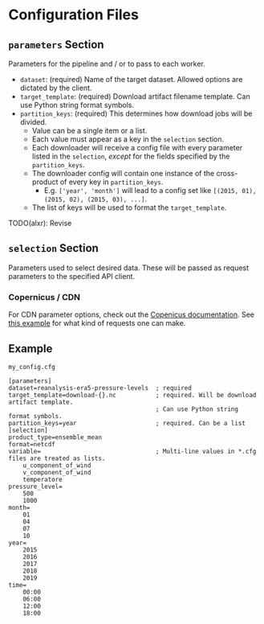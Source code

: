 # Configuration Files

## `parameters` Section

Parameters for the pipeline and / or to pass to each worker. 

* `dataset`: (required) Name of the target dataset. Allowed options are dictated by the client.
* `target_template`: (required) Download artifact filename template. Can use Python string format symbols.
* `partition_keys`: (required) This determines how download jobs will be divided. 
  * Value can be a single item or a list.
  * Each value must appear as a key in the `selection` section.
  * Each downloader will receive a config file with every parameter listed in the `selection`, _except_ for the fields specified by the `partition_keys`.
  * The downloader config will contain one instance of the cross-product of every key in `partition_keys`. 
    * E.g. `['year', 'month']` will lead to a config set like `[(2015, 01), (2015, 02), (2015, 03), ...]`.
  * The list of keys will be used to format the `target_template`.
  
TODO(alxr): Revise

## `selection` Section

Parameters used to select desired data. These will be passed as request parameters to the specified API client.

### Copernicus / CDN
For CDN parameter options, check out the [Copenicus documentation](https://cds.climate.copernicus.eu/cdsapp#!/search?type=dataset).
See [this example](https://cds.climate.copernicus.eu/cdsapp#!/dataset/reanalysis-era5-pressure-levels?tab=form)
for what kind of requests one can make.

## Example

`my_config.cfg`
```
[parameters]
dataset=reanalysis-era5-pressure-levels  ; required
target_template=download-{}.nc           ; required. Will be download artifact template. 
                                         ; Can use Python string format symbols.
partition_keys=year                      ; required. Can be a list
[selection]
product_type=ensemble_mean
format=netcdf
variable=                                ; Multi-line values in *.cfg files are treated as lists.
    u_component_of_wind
    v_component_of_wind
    temperatore
pressure_level=
    500
    1000
month=
    01
    04
    07
    10
year=
    2015
    2016
    2017
    2018
    2019
time=
    00:00
    06:00
    12:00
    18:00
```



